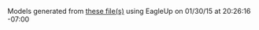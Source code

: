 Models generated from [these file(s)](https://raw.githubusercontent.com/sparkfun/MCP4725_Breakout/v14/Hardware/MCP4725_Breakout.brd) using EagleUp on 01/30/15 at 20:26:16 -07:00

